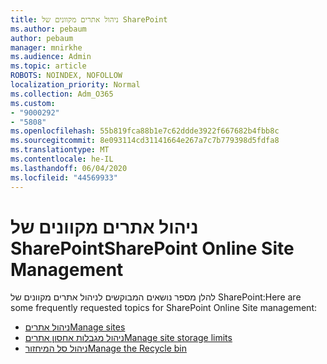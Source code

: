 ```yaml
---
title: ניהול אתרים מקוונים של SharePoint
ms.author: pebaum
author: pebaum
manager: mnirkhe
ms.audience: Admin
ms.topic: article
ROBOTS: NOINDEX, NOFOLLOW
localization_priority: Normal
ms.collection: Adm_O365
ms.custom:
- "9000292"
- "5808"
ms.openlocfilehash: 55b819fca88b1e7c62ddde3922f667682b4fbb8c
ms.sourcegitcommit: 8e093114cd31141664e267a7c7b779398d5fdfa8
ms.translationtype: MT
ms.contentlocale: he-IL
ms.lasthandoff: 06/04/2020
ms.locfileid: "44569933"
---
```

# <a name="sharepoint-online-site-management"></a><span data-ttu-id="d04c5-102">ניהול אתרים מקוונים של SharePoint</span><span class="sxs-lookup"><span data-stu-id="d04c5-102">SharePoint Online Site Management</span></span>

<span data-ttu-id="d04c5-103">להלן מספר נושאים המבוקשים לניהול אתרים מקוונים של SharePoint:</span><span class="sxs-lookup"><span data-stu-id="d04c5-103">Here are some frequently requested topics for SharePoint Online Site management:</span></span>

- [<span data-ttu-id="d04c5-104">ניהול אתרים</span><span class="sxs-lookup"><span data-stu-id="d04c5-104">Manage sites</span></span>](https://docs.microsoft.com/sharepoint/manage-sites-in-new-admin-center)
- [<span data-ttu-id="d04c5-105">ניהול מגבלות אחסון אתרים</span><span class="sxs-lookup"><span data-stu-id="d04c5-105">Manage site storage limits</span></span>](https://docs.microsoft.com/sharepoint/manage-site-collection-storage-limits)
- [<span data-ttu-id="d04c5-106">ניהול סל המיחזור</span><span class="sxs-lookup"><span data-stu-id="d04c5-106">Manage the Recycle bin</span></span>](https://support.microsoft.com/office/8a6c2198-910e-42dc-9a9c-bc5bc4f327da)